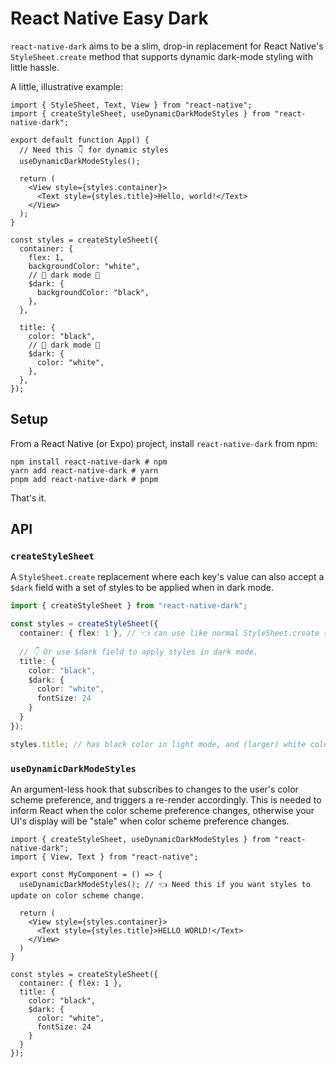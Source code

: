 # React Native Easy Dark

`react-native-dark` aims to be a slim, drop-in replacement for React Native's `StyleSheet.create` method that supports dynamic dark-mode styling with little hassle.

A little, illustrative example:

```tsx
import { StyleSheet, Text, View } from "react-native";
import { createStyleSheet, useDynamicDarkModeStyles } from "react-native-dark";

export default function App() {
  // Need this 👇 for dynamic styles
  useDynamicDarkModeStyles();

  return (
    <View style={styles.container}>
      <Text style={styles.title}>Hello, world!</Text>
    </View>
  );
}

const styles = createStyleSheet({
  container: {
    flex: 1,
    backgroundColor: "white",
    // 🎉 dark mode 🎉
    $dark: {
      backgroundColor: "black",
    },
  },

  title: {
    color: "black",
    // 🎉 dark mode 🎉
    $dark: {
      color: "white",
    },
  },
});
```

## Setup

From a React Native (or Expo) project, install `react-native-dark` from npm:

```shell
npm install react-native-dark # npm
yarn add react-native-dark # yarn
pnpm add react-native-dark # pnpm
```

That's it.

## API

### `createStyleSheet`

A `StyleSheet.create` replacement where each key's value can also accept a `$dark` field with a set of styles to be applied when in dark mode.

```ts
import { createStyleSheet } from "react-native-dark";

const styles = createStyleSheet({
  container: { flex: 1 }, // 👈 can use like normal StyleSheet.create style
  
  // 👇 Or use $dark field to apply styles in dark mode.
  title: {
    color: "black",
    $dark: {
      color: "white",
      fontSize: 24
    }
  }
});

styles.title; // has black color in light mode, and (larger) white color in dark mode
```

### `useDynamicDarkModeStyles`

An argument-less hook that subscribes to changes to the user's color scheme preference, and triggers a re-render accordingly. This is needed to inform React when the color scheme preference changes, otherwise your UI's display will be "stale" when color scheme preference changes.

```tsx
import { createStyleSheet, useDynamicDarkModeStyles } from "react-native-dark";
import { View, Text } from "react-native";

export const MyComponent = () => {
  useDynamicDarkModeStyles(); // 👈 Need this if you want styles to update on color scheme change.
  
  return (
    <View style={styles.container}>
      <Text style={styles.title}>HELLO WORLD!</Text>
    </View>
  )
}

const styles = createStyleSheet({
  container: { flex: 1 },
  title: {
    color: "black",
    $dark: {
      color: "white",
      fontSize: 24
    }
  }
});
```
